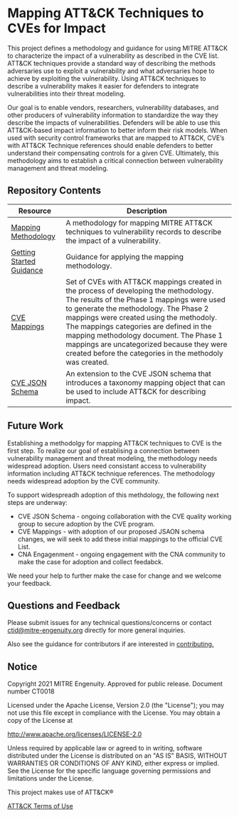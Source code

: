 # Mapping ATT&CK Techniques to CVEs for Impact

This project defines a methodology and guidance for using MITRE ATT&CK to characterize the impact of a vulnerability as described in the CVE list. ATT&CK techniques provide a standard way of describing the methods adversaries use to exploit a vulnerability and what adversaries hope to achieve by exploiting the vulnerability. Using ATT&CK techniques to describe a vulnerability makes it easier for defenders to integrate vulnerabilities into their threat modeling. 

Our goal is to enable vendors, researchers, vulnerability databases, and other producers of vulnerability information to standardize the way they describe the impacts of vulnerabilities. Defenders will be able to use this ATT&CK-based impact information to better inform their risk models. When used with security control frameworks that are mapped to ATT&CK, CVE’s with ATT&CK Technique references should enable defenders to better understand their compensating controls for a given CVE. Ultimately, this methodology aims to establish a critical connection between vulnerability management and threat modeling.

## Repository Contents

| Resource | Description |
| ---- | ---- |
| [Mapping Methodology](/Attack_to_Vulnerability_Mapping_Methodology.md) | A methodology for mapping MITRE ATT&CK techniques to vulnerability records to describe the impact of a vulnerability.  |
| [Getting Started Guidance](/Getting_Started_with_ATT&CK_with_Vulnerabilties.md) | Guidance for applying the mapping methodology. |
| [CVE Mappings](/Att&ckToCveMappings.csv) | Set of CVEs with ATT&CK mappings created in the process of developing the methodology.  The results of the Phase 1 mappings were used to generate the methodology.  The Phase 2 mappings were created using the methodoly.  The mappings categories are defined in the mapping methodology document.  The Phase 1 mappings are uncategorized because they were created before the categories in the methodoly was created. |
| [CVE JSON Schema](/CVE_JSON_5.0.schema) | An extension to the CVE JSON schema that introduces a taxonomy mapping object that can be used to include ATT&CK for describing impact.  |

## Future Work

Establishing a methodolgy for mapping ATT&CK techniques to CVE is the first step. To realize our goal of establising a connection between vulnerability management and threat modeling, the methodology needs widespread adoption. Users need consistant access to vulnerability information including ATT&CK technique references. The methodology needs widespread adoption by the CVE community. 

To support widespreadh adoption of this methdology, the following next steps are underway: 

- CVE JSON Schema - ongoing collaboration with the CVE quality working group to secure adoption by the CVE program.
- CVE Mappings - with adoption of our proposed JSAON schema changes, we will seek to add these initial mappings to the official CVE List. 
- CNA Engagenment - ongoing engagement with the CNA community to make the case for adoption and collect feedabck. 

We need your help to further make the case for change and we welcome your feedback.

## Questions and Feedback

Please submit issues for any technical questions/concerns or contact ctid@mitre-engenuity.org directly for more general inquiries.

Also see the guidance for contributors if are interested in [contributing.](/CONTRIBUTING.md)

## Notice

Copyright 2021 MITRE Engenuity. Approved for public release. Document number CT0018

Licensed under the Apache License, Version 2.0 (the "License"); you may not use this file except in compliance with the License. You may obtain a copy of the License at

http://www.apache.org/licenses/LICENSE-2.0

Unless required by applicable law or agreed to in writing, software distributed under the License is distributed on an "AS IS" BASIS, WITHOUT WARRANTIES OR CONDITIONS OF ANY KIND, either express or implied. See the License for the specific language governing permissions and limitations under the License.

This project makes use of ATT&CK®

[ATT&CK Terms of Use](https://attack.mitre.org/resources/terms-of-use/)
